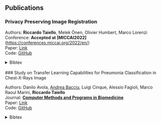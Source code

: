 ## Publications
### Privacy Preserving Image Registration
Authors: <strong>Riccardo Taiello</strong>, Melek Önen, Olivier Humbert, Marco Lorenzi<br>
Conference: <strong>Accepted at [MICCAI2022]</strong>(https://conferences.miccai.org/2022/en/)<br>
Paper: [Link](https://arxiv.org/pdf/2205.10120.pdf) <br>
Code: <i class="fab fa-github"></i> [GitHub](https://github.com/rtaiello/pp_image_registration)
<details>
<summary> Bibtex </summary>
<div class="tip" markdown="1">
```bibtex
@misc{https://doi.org/10.48550/arxiv.2205.10120,
  doi = {10.48550/ARXIV.2205.10120},
  url = {https://arxiv.org/abs/2205.10120},
  author = {Taiello, Riccardo and Önen, Melek and Humbert, Olivier and Lorenzi, Marco},
  title = {Privacy Preserving Image Registration},
  publisher = {arXiv},
  year = {2022},
  copyright = {arXiv.org perpetual, non-exclusive license}
}
```
</div>
</details>
<br>
### Study on Transfer Learning Capabilities for Pneumonia Classification in Chest-X-Rays Image

Authors: Danilo Avola, [Andrea Bacciu](https://andreabac3.github.io), Luigi Cinque, Alessio Fagioli, Marco Raoul Marini, <strong>Riccardo Taiello</strong><br>
Journal: <strong>[Computer Methods and Programs in Biomedicine](https://www.journals.elsevier.com/computer-methods-and-programs-in-biomedicine)</strong><br>
Paper: [Link](https://arxiv.org/pdf/2110.02780.pdf) <br>
Code: <i class="fab fa-github"></i> [GitHub](https://github.com/andreabac3/study-transfer-learning-covid-19)
<details>
<summary> Bibtex </summary>
<div class="tip" markdown="1">
```bibtex
@article{avola2022study,
  title={Study on Transfer Learning Capabilities for Pneumonia Classification in Chest-X-Rays Images},
  author={Avola, Danilo and Bacciu, Andrea and Cinque, Luigi and Fagioli, Alessio and Marini, Marco Raoul and Taiello, Riccardo},
  journal={Computer Methods and Programs in Biomedicine},
  pages={106833},
  year={2022},
  publisher={Elsevier}
}
```
</div>
</details>
<br>
